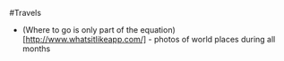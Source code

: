 #Travels

* (Where to go is only part of the equation)[http://www.whatsitlikeapp.com/] - photos of world places during all months
